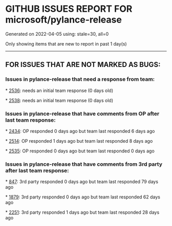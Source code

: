 
# GITHUB ISSUES REPORT FOR microsoft/pylance-release


Generated on 2022-04-05 using: stale=30, all=0


Only showing items that are new to report in past 1 day(s)


---

## FOR ISSUES THAT ARE NOT MARKED AS BUGS:


### Issues in pylance-release that need a response from team:


\* [2536](https://github.com/microsoft/pylance-release/issues/2536 "Error with serialport module Pymakr"): needs an initial team response (0 days old)

\* [2538](https://github.com/microsoft/pylance-release/issues/2538 "Autocomplete of keyword ``self`` when writing classes methods"): needs an initial team response (0 days old)

### Issues in pylance-release that have comments from OP after last team response:


\* [2434](https://github.com/microsoft/pylance-release/issues/2434 "Activating IntelliCode for Python failed."): OP responded 0 days ago but team last responded 6 days ago

\* [2514](https://github.com/microsoft/pylance-release/issues/2514 "Auto-Implement Stubs for Interface Implementations"): OP responded 1 days ago but team last responded 8 days ago

\* [2535](https://github.com/microsoft/pylance-release/issues/2535 "Remove auto-import when typing the letter d to avoid being serenaded with The Zen of Python"): OP responded 0 days ago but team last responded 0 days ago

### Issues in pylance-release that have comments from 3rd party after last team response:


\* [847](https://github.com/microsoft/pylance-release/issues/847 "Option to show expanded type instead of type alias on hover"): 3rd party responded 0 days ago but team last responded 79 days ago

\* [1879](https://github.com/microsoft/pylance-release/issues/1879 "Feature request: expand pylance to support IPython syntax (magics, etc)."): 3rd party responded 0 days ago but team last responded 62 days ago

\* [2251](https://github.com/microsoft/pylance-release/issues/2251 "Docstrings are not shown correctly"): 3rd party responded 1 days ago but team last responded 28 days ago
